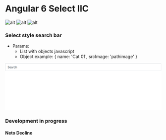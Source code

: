 # Angular 6 Select IIC

![alt](https://img.shields.io/github/issues/netodeolino/ng-select-iic.svg)
![alt](https://img.shields.io/github/forks/netodeolino/ng-select-iic.svg)
![alt](https://img.shields.io/github/stars/netodeolino/ng-select-iic.svg)

### Select style search bar
 - Params:
 	- List with objects javascript
 	- Object example: { name: 'Cat 01', srcImage: 'pathimage' }

![Image 01](https://github.com/netodeolino/ng-select-iic/blob/master/src/assets/example.gif?raw=true)

### Development in progress


#### Neto Deolino
